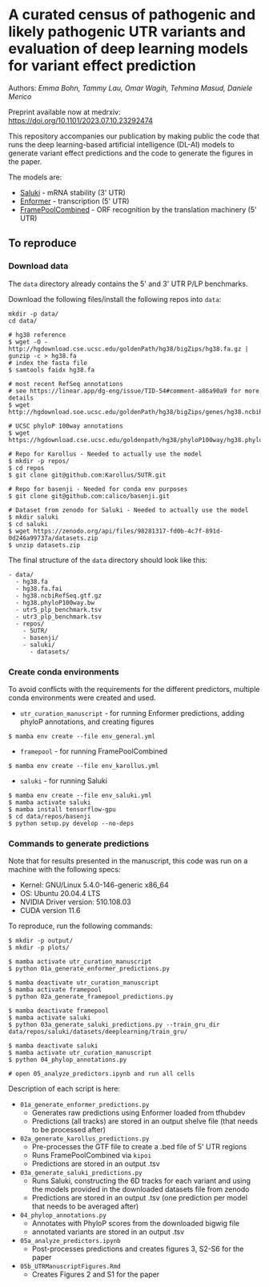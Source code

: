 # A curated census of pathogenic and likely pathogenic UTR variants and evaluation of deep learning models for variant effect prediction

Authors: *Emma Bohn, Tammy Lau, Omar Wagih, Tehmina Masud, Daniele Merico*

Preprint available now at medrxiv: https://doi.org/10.1101/2023.07.10.23292474

This repository accompanies our publication by making public the code that runs the
deep learning-based artificial intelligence (DL-AI) models to generate variant effect predictions
and the code to generate the figures in the paper.

The models are:

* [Saluki](https://genomebiology.biomedcentral.com/articles/10.1186/s13059-022-02811-x) - mRNA stability (3' UTR)
* [Enformer](https://www.nature.com/articles/s41592-021-01252-x) - transcription (5' UTR)
* [FramePoolCombined](https://journals.plos.org/ploscompbiol/article?id=10.1371/journal.pcbi.1008982) - ORF recognition by the translation machinery  (5' UTR)


## To reproduce

### Download data

The `data` directory already contains the 5' and 3' UTR P/LP benchmarks.

Download the following files/install the following repos into `data`:

```
mkdir -p data/
cd data/

# hg38 reference
$ wget -O - http://hgdownload.cse.ucsc.edu/goldenPath/hg38/bigZips/hg38.fa.gz | gunzip -c > hg38.fa
# index the fasta file
$ samtools faidx hg38.fa

# most recent RefSeq annotations
# see https://linear.app/dg-eng/issue/TID-54#comment-a86a90a9 for more details
$ wget http://hgdownload.soe.ucsc.edu/goldenPath/hg38/bigZips/genes/hg38.ncbiRefSeq.gtf.gz

# UCSC phyloP 100way annotations
$ wget https://hgdownload.cse.ucsc.edu/goldenpath/hg38/phyloP100way/hg38.phyloP100way.bw

# Repo for Karollus - Needed to actually use the model
$ mkdir -p repos/
$ cd repos
$ git clone git@github.com:Karollus/5UTR.git

# Repo for basenji - Needed for conda env purposes
$ git clone git@github.com:calico/basenji.git

# Dataset from zenodo for Saluki - Needed to actually use the model
$ mkdir saluki
$ cd saluki
$ wget https://zenodo.org/api/files/98281317-fd0b-4c7f-891d-0d246a99737a/datasets.zip
$ unzip datasets.zip

```

The final structure of the `data` directory should look like this:

```
- data/
  - hg38.fa
  - hg38.fa.fai
  - hg38.ncbiRefSeq.gtf.gz
  - hg38.phyloP100way.bw
  - utr5_plp_benchmark.tsv
  - utr3_plp_benchmark.tsv
  - repos/
    - 5UTR/
    - basenji/
    - saluki/
      - datasets/
```

### Create conda environments

To avoid conflicts with the requirements for the different predictors, multiple
conda environments were created and used.

* `utr_curation_manuscript` - for running Enformer predictions, adding phyloP annotations, and creating figures
```
$ mamba env create --file env_general.yml
```

* `framepool` - for running FramePoolCombined
```
$ mamba env create --file env_karollus.yml
```

* `saluki` - for running Saluki
```
$ mamba env create --file env_saluki.yml
$ mamba activate saluki
$ mamba install tensorflow-gpu
$ cd data/repos/basenji
$ python setup.py develop --no-deps
```

### Commands to generate predictions

Note that for results presented in the manuscript, this code was run on a machine with the following specs:

* Kernel: GNU/Linux 5.4.0-146-generic x86_64
* OS: Ubuntu 20.04.4 LTS
* NVIDIA Driver version: 510.108.03
* CUDA version 11.6

To reproduce, run the following commands:

```
$ mkdir -p output/
$ mkdir -p plots/

$ mamba activate utr_curation_manuscript
$ python 01a_generate_enformer_predictions.py

$ mamba deactivate utr_curation_manuscript
$ mamba activate framepool
$ python 02a_generate_framepool_predictions.py

$ mamba deactivate framepool
$ mamba activate saluki
$ python 03a_generate_saluki_predictions.py --train_gru_dir data/repos/saluki/datasets/deeplearning/train_gru/

$ mamba deactivate saluki
$ mamba activate utr_curation_manuscript
$ python 04_phylop_annotations.py

# open 05_analyze_predictors.ipynb and run all cells
```

Description of each script is here:

* `01a_generate_enformer_predictions.py`
  * Generates raw predictions using Enformer loaded from tfhubdev
  * Predictions (all tracks) are stored in an output shelve file (that needs to be processed after)
* `02a_generate_karollus_predictions.py`
  * Pre-processes the GTF file to create a .bed file of 5' UTR regions
  * Runs FramePoolCombined via `kipoi`
  * Predictions are stored in an output .tsv
* `03a_generate_saluki_predictions.py`
  * Runs Saluki, constructing the 6D tracks for each variant and using the models provided
  in the downloaded datasets file from zenodo
  * Predictions are stored in an output .tsv (one prediction per model that needs to be averaged after)
* `04_phylop_annotations.py`
  * Annotates with PhyloP scores from the downloaded bigwig file
  * annotated variants are stored in an output .tsv
* `05a_analyze_predictors.ipynb`
  * Post-processes predictions and creates figures 3, S2-S6 for the paper
* `05b_UTRManuscriptFigures.Rmd`
  * Creates Figures 2 and S1 for the paper
